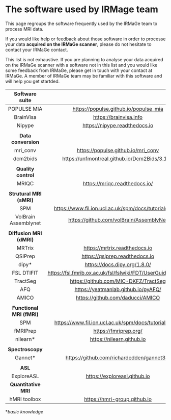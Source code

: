 
# The software used by IRMage team

This page regroups the software frequently used by the IRMaGe team to process MRI data. 

If you would like help or feedback about those software in order to processe your data **acquired on the IRMaGe scanner**, please do not hesitate to contact your IRMaGe contact.

This list is not exhaustive. If you are planning to analyse your data acquired on the IRMaGe scanner with a software not in this list and you would like some feedback from IRMaGe, please get in touch with your contact at IRMaGe. A member of IRMaGe team may be familiar with this software and will help you get startded.


| Software suite                |                                                             |
|:-----------------------------:|:-----------------------------------------------------------:|
| POPULSE MIA                   | https://populse.github.io/populse_mia                       |
| BrainVisa                     | https://brainvisa.info                                      |
| Nipype                        | https://nipype.readthedocs.io                               |
|                               |                                                             |
| **Data conversion**           |                                                             |
| mri_conv                      | https://populse.github.io/mri_conv                          |
| dcm2bids                      | https://unfmontreal.github.io/Dcm2Bids/3.1.1/               |
|                               |                                                             |
|**Quality control**            |                                                             |
| MRIQC                         | https://mriqc.readthedocs.io/                               |
|                               |                                                             |
|**Strutural MRI (sMRI)**       |                                                             |
| SPM                           | https://www.fil.ion.ucl.ac.uk/spm/docs/tutorials/vbm/       |
| VolBrain Assemblynet          | https://github.com/volBrain/AssemblyNet                     |
|                               |                                                             |
|**Diffusion MRI (dMRI)**       |                                                             |
| MRTrix                        | https://mrtrix.readthedocs.io                               |
| QSIPrep                       | https://qsiprep.readthedocs.io                              |
| dipy*                         | https://docs.dipy.org/1.8.0/                                |
| FSL DTIFIT                    | https://fsl.fmrib.ox.ac.uk/fsl/fslwiki/FDT/UserGuide#DTIFIT |
| TractSeg                      | https://github.com/MIC-DKFZ/TractSeg                        |
| AFQ                           | https://yeatmanlab.github.io/pyAFQ/                         |
| AMICO                         | https://github.com/daducci/AMICO                            |
|                               |                                                             |
|**Functional MRI (fMRI)**      |                                                             |
| SPM                           | https://www.fil.ion.ucl.ac.uk/spm/docs/tutorials/fmri/      |
| fMRIPrep                      | https://fmriprep.org/                                       |
| nilearn*                      | https://nilearn.github.io                                   |
|                               |                                                             |
|**Spectroscopy**               |                                                             |
| Gannet*                       | https://github.com/richardedden/gannet3.1                   |
|                               |                                                             |
|**ASL**                        |                                                             |
| ExploreASL                    | https://exploreasl.github.io                                |
|**Quantitative MRI**           |                                                             |
| hMRI toolbox                  | https://hmri-group.github.io                                |


**basic knowledge* 
